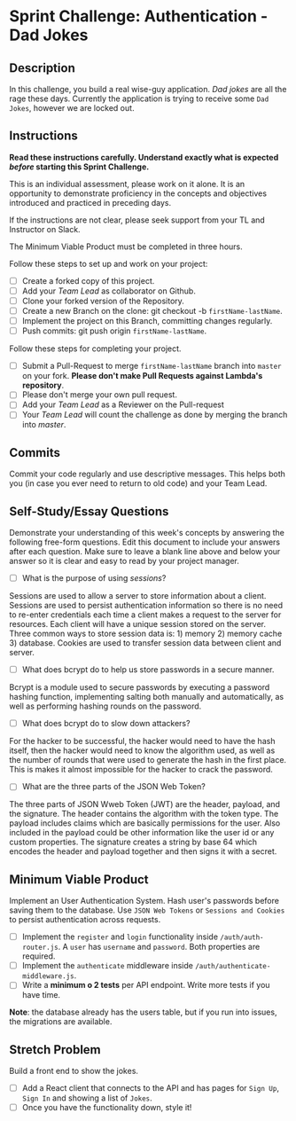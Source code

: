 # Sprint Challenge: Authentication - Dad Jokes

## Description

In this challenge, you build a real wise-guy application. _Dad jokes_ are all the rage these days. Currently the application is trying to receive some `Dad Jokes`, however we are locked out.

## Instructions

**Read these instructions carefully. Understand exactly what is expected _before_ starting this Sprint Challenge.**

This is an individual assessment, please work on it alone. It is an opportunity to demonstrate proficiency in the concepts and objectives introduced and practiced in preceding days.

If the instructions are not clear, please seek support from your TL and Instructor on Slack.

The Minimum Viable Product must be completed in three hours.

Follow these steps to set up and work on your project:

- [ ] Create a forked copy of this project.
- [ ] Add your _Team Lead_ as collaborator on Github.
- [ ] Clone your forked version of the Repository.
- [ ] Create a new Branch on the clone: git checkout -b `firstName-lastName`.
- [ ] Implement the project on this Branch, committing changes regularly.
- [ ] Push commits: git push origin `firstName-lastName`.

Follow these steps for completing your project.

- [ ] Submit a Pull-Request to merge `firstName-lastName` branch into `master` on your fork. **Please don't make Pull Requests against Lambda's repository**.
- [ ] Please don't merge your own pull request.
- [ ] Add your _Team Lead_ as a Reviewer on the Pull-request
- [ ] Your _Team Lead_ will count the challenge as done by merging the branch into _master_.

## Commits

Commit your code regularly and use descriptive messages. This helps both you (in case you ever need to return to old code) and your Team Lead.

## Self-Study/Essay Questions

Demonstrate your understanding of this week's concepts by answering the following free-form questions. Edit this document to include your answers after each question. Make sure to leave a blank line above and below your answer so it is clear and easy to read by your project manager.

- [ ] What is the purpose of using _sessions_?

Sessions are used to allow a server to store information about a client. Sessions are used to persist authentication information so there is no need to re-enter credentials each time a client makes a request to the server for resources. Each client will have a unique session stored on the server. Three common ways to store session data is: 1) memory 2) memory cache 3) database. Cookies are used to transfer session data between client and server.

- [ ] What does bcrypt do to help us store passwords in a secure manner.

Bcrypt is a module used to secure passwords by executing a password hashing function, implementing salting both manually and automatically, as well as performing hashing rounds on the password.

- [ ] What does bcrypt do to slow down attackers?

For the hacker to be successful, the hacker would need to have the hash itself, then the hacker would need to know the algorithm used, as well as the number of rounds that were used to generate the hash in the first place. This is makes it almost impossible for the hacker to crack the password.

- [ ] What are the three parts of the JSON Web Token?

The three parts of JSON Wweb Token (JWT) are the header, payload, and the signature. The header contains the algorithm with the token type. The payload includes claims which are basically permissions for the user. Also included in the payload could be other information like the user id or any custom properties. The signature creates a string by base 64 which encodes the header and payload together and then signs it with a secret.

## Minimum Viable Product

Implement an User Authentication System. Hash user's passwords before saving them to the database. Use `JSON Web Tokens` or `Sessions and Cookies` to persist authentication across requests.

- [ ] Implement the `register` and `login` functionality inside `/auth/auth-router.js`. A `user` has `username` and `password`. Both properties are required.
- [ ] Implement the `authenticate` middleware inside `/auth/authenticate-middleware.js`.
- [ ] Write a **minimum o 2 tests** per API endpoint. Write more tests if you have time.

**Note**: the database already has the users table, but if you run into issues, the migrations are available.

## Stretch Problem

Build a front end to show the jokes.

- [ ] Add a React client that connects to the API and has pages for `Sign Up`, `Sign In` and showing a list of `Jokes`.
- [ ] Once you have the functionality down, style it!
